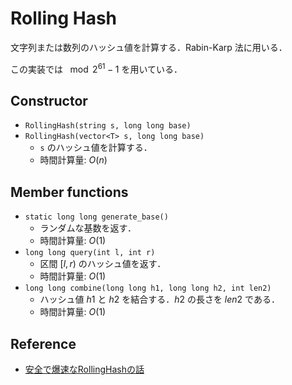 # Rolling Hash

文字列または数列のハッシュ値を計算する．Rabin-Karp 法に用いる．

この実装では $\mod 2^{61} - 1$ を用いている．

## Constructor

- `RollingHash(string s, long long base)`
- `RollingHash(vector<T> s, long long base)`
    - `s` のハッシュ値を計算する．
    - 時間計算量: $O(n)$

## Member functions

- `static long long generate_base()`
    - ランダムな基数を返す．
    - 時間計算量: $O(1)$
- `long long query(int l, int r)`
    - 区間 $[l, r)$ のハッシュ値を返す．
    - 時間計算量: $O(1)$
- `long long combine(long long h1, long long h2, int len2)`
    - ハッシュ値 $h1$ と $h2$ を結合する．$h2$ の長さを $len2$ である．
    - 時間計算量: $O(1)$

## Reference

- [安全で爆速なRollingHashの話](https://qiita.com/keymoon/items/11fac5627672a6d6a9f6)